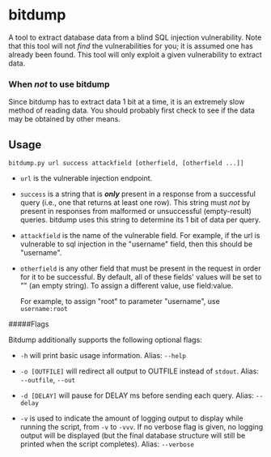 # bitdump
A tool to extract database data from a blind SQL injection vulnerability. Note that this tool will not *find* the vulnerabilities for you; it is assumed one has already been found. This tool will only exploit a given vulnerability to extract data.

### When *not* to use bitdump
Since bitdump has to extract data 1 bit at a time, it is an extremely slow method of reading data. You should probably first check to see if the data may be obtained by other means.

## Usage

`bitdump.py url success attackfield [otherfield, [otherfield ...]]`

  * `url` is the vulnerable injection endpoint.
  * `success` is a string that is **_only_** present in a response from a successful query (i.e., one that returns at least one row). This string must *not* by present in responses from malformed or unsuccessful (empty-result) queries. bitdump uses this string to determine its 1 bit of data per query.
  * `attackfield` is the name of the vulnerable field. For example, if the url is vulnerable to sql injection in the "username" field, then this should be "username".
  * `otherfield` is any other field that must be present in the request in order for it to be successful. By default, all of these fields' values will be set to "" (an empty string). To assign a different value, use field:value.
      
      For example, to assign "root" to parameter "username", use `username:root`
          
#####Flags

Bitdump additionally supports the following optional flags:

  * `-h` will print basic usage information.
      Alias: `--help`

  * `-o [OUTFILE]` will redirect all output to OUTFILE instead of `stdout`. Alias: `--outfile`, `--out`

  * `-d [DELAY]` will pause for DELAY ms before sending each query. Alias: `--delay`
        
  * `-v` is used to indicate the amount of logging output to display while running the script, from `-v` to `-vvv`. If no verbose flag is given, no logging output will be displayed (but the final database structure will still be printed when the script completes). Alias: `--verbose`
